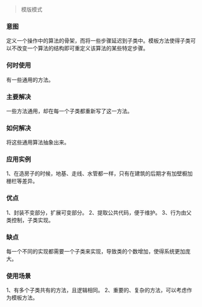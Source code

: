 > 模版模式

### 意图
定义一个操作中的算法的骨架，而将一些步骤延迟到子类中。模板方法使得子类可以不改变一个算法的结构即可重定义该算法的某些特定步骤。

### 何时使用
有一些通用的方法。

### 主要解决
一些方法通用，却在每一个子类都重新写了这一方法。

### 如何解决
将这些通用算法抽象出来。

### 应用实例
1、在造房子的时候，地基、走线、水管都一样，只有在建筑的后期才有加壁橱加栅栏等差异。

### 优点
1、封装不变部分，扩展可变部分。
2、提取公共代码，便于维护。
3、行为由父类控制，子类实现。

### 缺点
每一个不同的实现都需要一个子类来实现，导致类的个数增加，使得系统更加庞大。

### 使用场景
1、有多个子类共有的方法，且逻辑相同。
2、重要的、复杂的方法，可以考虑作为模板方法。
